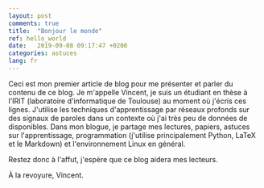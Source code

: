```yaml
---
layout: post
comments: true
title:  "Bonjour le monde"
ref: hello_world
date:   2019-09-08 09:17:47 +0200
categories: astuces
lang: fr
---
```


Ceci est mon premier article de blog pour me présenter et parler du contenu de ce blog.
Je m'appelle Vincent, je suis un étudiant en thèse à l'IRIT (laboratoire d'informatique de Toulouse) au moment où j'écris ces lignes.
J'utilise les techniques d'apprentissage par réseaux profonds sur des signaux de paroles dans un contexte où j'ai très peu de données de disponibles.
Dans mon blogue, je partage mes lectures, papiers, astuces sur l'apprentissage, programmation (j'utilise principalement Python, LaTeX et le Markdown) et l'environnement Linux en général.

Restez donc à l'affut, j'espère que ce blog aidera mes lecteurs.

À la revoyure, Vincent.

